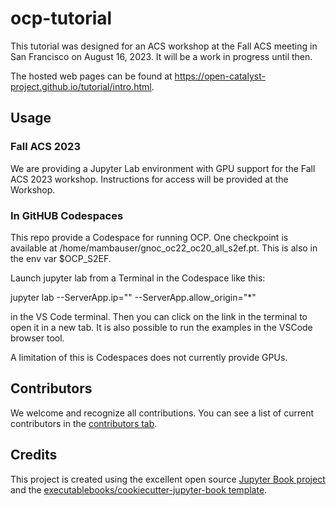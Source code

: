 # ocp-tutorial

This tutorial was designed for an ACS workshop at the Fall ACS meeting in San Francisco on August 16, 2023. It will be a work in progress until then.

The hosted web pages can be found at https://open-catalyst-project.github.io/tutorial/intro.html.

## Usage

### Fall ACS 2023

We are providing a Jupyter Lab environment with GPU support for the Fall ACS  2023 workshop. Instructions for access will be provided at the Workshop.

### In GitHUB Codespaces

This repo provide a Codespace for running OCP. One checkpoint is available at /home/mambauser/gnoc_oc22_oc20_all_s2ef.pt. This is also in the env var $OCP_S2EF.

Launch jupyter lab from a Terminal in the Codespace like this:

jupyter lab --ServerApp.ip="" --ServerApp.allow_origin="*"

in the VS Code terminal. Then you can click on the link in the terminal to open it in a new tab. It is also possible to run the examples in the VSCode browser tool.

A limitation of this is Codespaces does not currently provide GPUs. 

## Contributors

We welcome and recognize all contributions. You can see a list of current contributors in the [contributors tab](https://github.com/Open-Catalyst-Project/tutorial/graphs/contributors).

## Credits

This project is created using the excellent open source [Jupyter Book project](https://jupyterbook.org/) and the [executablebooks/cookiecutter-jupyter-book template](https://github.com/executablebooks/cookiecutter-jupyter-book).
